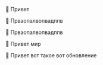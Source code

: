 📌 Привет

📌 Прваопалвопвадппв

📌 Прваопалвопвадппв

📌 Привет мир

📌 Привет вот такое вот обновление

